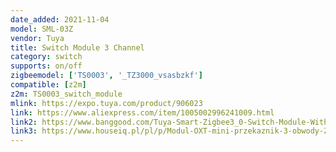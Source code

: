 ```yaml
---
date_added: 2021-11-04
model: SML-03Z
vendor: Tuya
title: Switch Module 3 Channel
category: switch
supports: on/off
zigbeemodel: ['TS0003', '_TZ3000_vsasbzkf']
compatible: [z2m]
z2m: TS0003_switch_module
mlink: https://expo.tuya.com/product/906023
link: https://www.aliexpress.com/item/1005002996241009.html
link2: https://www.banggood.com/Tuya-Smart-Zigbee3_0-Switch-Module-With-Neutral-3gang-or-Way-100V-240V-Wireless-Light-Switch-Relay-Compatible-Alexa-Google-Home-p-1870966.html
link3: https://www.houseiq.pl/pl/p/Modul-OXT-mini-przekaznik-3-obwody-ZigBee-TUYA/1561
---
```

